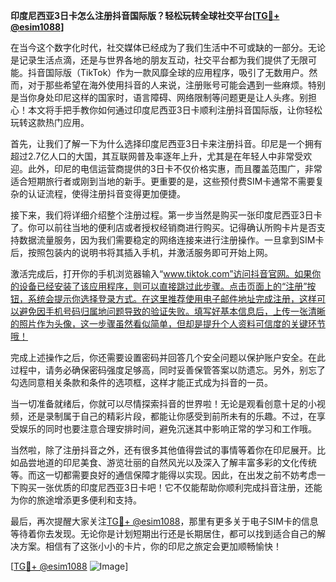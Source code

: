 **印度尼西亚3日卡怎么注册抖音国际版？轻松玩转全球社交平台[[TG💪+ @esim1088](https://t.me/s/esim1088)]**

在当今这个数字化时代，社交媒体已经成为了我们生活中不可或缺的一部分。无论是记录生活点滴，还是与世界各地的朋友互动，社交平台都为我们提供了无限可能。抖音国际版（TikTok）作为一款风靡全球的应用程序，吸引了无数用户。然而，对于那些希望在海外使用抖音的人来说，注册账号可能会遇到一些麻烦。特别是当你身处印尼这样的国家时，语言障碍、网络限制等问题更是让人头疼。别担心！本文将手把手教你如何通过印度尼西亚3日卡顺利注册抖音国际版，让你轻松玩转这款热门应用。

首先，让我们了解一下为什么选择印度尼西亚3日卡来注册抖音。印尼是一个拥有超过2.7亿人口的大国，其互联网普及率逐年上升，尤其是在年轻人中非常受欢迎。此外，印尼的电信运营商提供的3日卡不仅价格实惠，而且覆盖范围广，非常适合短期旅行者或刚到当地的新手。更重要的是，这些预付费SIM卡通常不需要复杂的认证流程，使得注册抖音变得更加便捷。

接下来，我们将详细介绍整个注册过程。第一步当然是购买一张印度尼西亚3日卡了。你可以前往当地的便利店或者授权经销商进行购买。记得确认所购卡片是否支持数据流量服务，因为我们需要稳定的网络连接来进行注册操作。一旦拿到SIM卡后，按照包装内的说明书将其插入手机，并激活服务即可开始上网。

激活完成后，打开你的手机浏览器输入“www.tiktok.com”访问抖音官网。如果你的设备已经安装了该应用程序，则可以直接跳过此步骤。点击页面上的“注册”按钮，系统会提示你选择登录方式。在这里推荐使用电子邮件地址完成注册，这样可以避免因手机号码归属地问题导致的验证失败。填写好基本信息后，上传一张清晰的照片作为头像，这一步骤虽然看似简单，但却是提升个人资料可信度的关键环节哦！

完成上述操作之后，你还需要设置密码并回答几个安全问题以保护账户安全。在此过程中，请务必确保密码强度足够高，同时妥善保管答案以防遗忘。另外，别忘了勾选同意相关条款和条件的选项框，这样才能正式成为抖音的一员。

当一切准备就绪后，你就可以尽情探索抖音的世界啦！无论是观看创意十足的小视频，还是录制属于自己的精彩片段，都能让你感受到前所未有的乐趣。不过，在享受娱乐的同时也要注意合理安排时间，避免沉迷其中影响正常的学习和工作哦。

当然啦，除了注册抖音之外，还有很多其他值得尝试的事情等着你在印尼展开。比如品尝地道的印尼美食、游览壮丽的自然风光以及深入了解丰富多彩的文化传统等。而这一切都需要良好的通信保障才能得以实现。因此，在出发之前不妨考虑一下购买一张优质的印度尼西亚3日卡吧！它不仅能帮助你顺利完成抖音注册，还能为你的旅途增添更多便利和支持。

最后，再次提醒大家关注[TG💪+ @esim1088](https://t.me/s/esim1088)，那里有更多关于电子SIM卡的信息等待着你去发现。无论你是计划短期出行还是长期居住，都可以找到适合自己的解决方案。相信有了这张小小的卡片，你的印尼之旅定会更加顺畅愉快！

[[TG💪+ @esim1088](https://t.me/s/esim1088) ![Image](https://i.postimg.cc/4NQfJmqS/Snipaste-2025-05-13-00-14-12.png)]